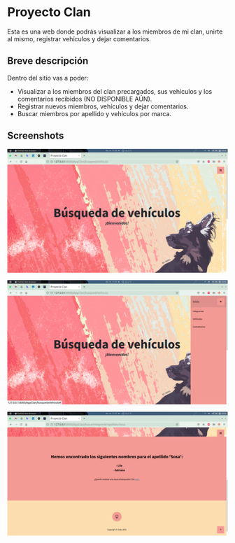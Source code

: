 # Proyecto Clan

Esta es una web donde podrás visualizar a los miembros de mi clan, unirte al mismo, registrar vehículos y dejar comentarios.

## Breve descripción

Dentro del sitio vas a poder:

- Visualizar a los miembros del clan precargados, sus vehículos y los comentarios recibidos (NO DISPONIBLE AÚN).
- Registrar nuevos miembros, vehículos y dejar comentarios.
- Buscar miembros por apellido y vehículos por marca.

## Screenshots

![Screenshot del inicio:](/Screenshots/Screenshot-001.png)

![Screenshot de la barra de navegación:](/Screenshots/Screenshot-002.png)

![Screenshot de búsqueda de integrantes:](/Screenshots/Screenshot-003.png)



